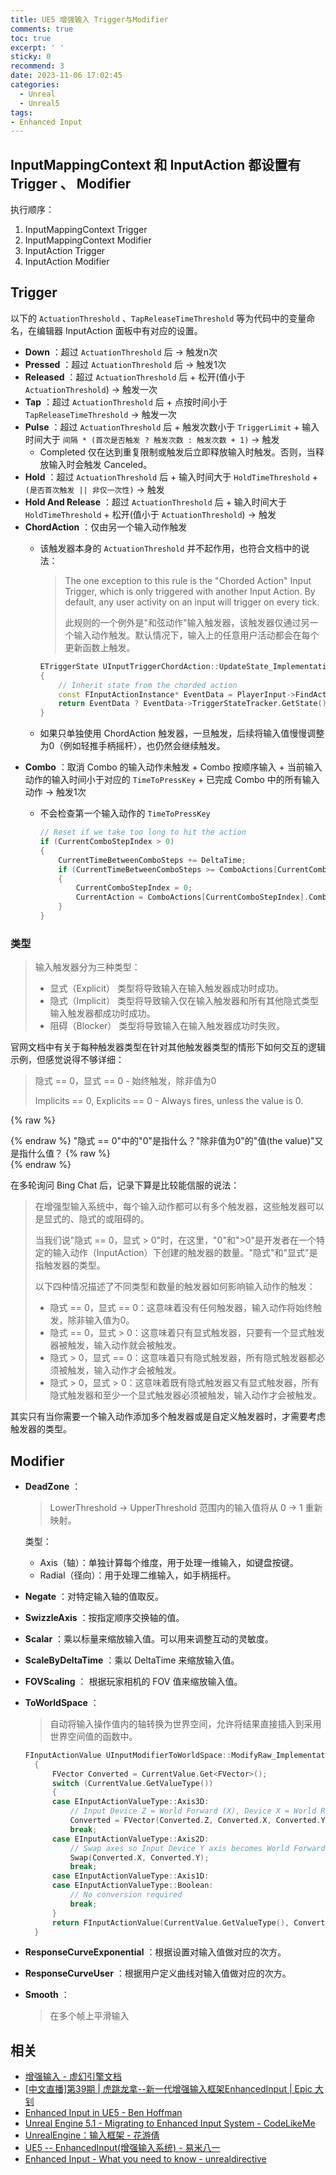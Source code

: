 ```yaml
---
title: UE5 增强输入 Trigger与Modifier
comments: true
toc: true
excerpt: ' '
sticky: 0
recommend: 3
date: 2023-11-06 17:02:45
categories:
  - Unreal
  - Unreal5
tags:
- Enhanced Input
---
```


## InputMappingContext 和 InputAction 都设置有 Trigger 、 Modifier

执行顺序：

1. InputMappingContext Trigger
2. InputMappingContext Modifier
3. InputAction Trigger
4. InputAction Modifier

## Trigger

以下的 `ActuationThreshold` 、`TapReleaseTimeThreshold` 等为代码中的变量命名，在编辑器 InputAction 面板中有对应的设置。

- **Down** ：超过 `ActuationThreshold` 后 -> 触发n次
- **Pressed** ：超过 `ActuationThreshold` 后 -> 触发1次
- **Released** ：超过 `ActuationThreshold` 后 + 松开(值小于 `ActuationThreshold`) -> 触发一次
- **Tap** ：超过 `ActuationThreshold` 后 + 点按时间小于 `TapReleaseTimeThreshold` -> 触发一次
- **Pulse** ：超过 `ActuationThreshold` 后 + 触发次数小于 `TriggerLimit` + 输入时间大于 `间隔 * (首次是否触发 ? 触发次数 : 触发次数 + 1)` -> 触发
  - Completed 仅在达到重复限制或触发后立即释放输入时触发。否则，当释放输入时会触发 Canceled。
- **Hold** ：超过 `ActuationThreshold` 后 + 输入时间大于 `HoldTimeThreshold` + `(是否首次触发 || 非仅一次性)` -> 触发
- **Hold And Release** ：超过 `ActuationThreshold` 后 + 输入时间大于 `HoldTimeThreshold` + 松开(值小于 `ActuationThreshold`) -> 触发
- **ChordAction** ：仅由另一个输入动作触发
  - 该触发器本身的 `ActuationThreshold` 并不起作用，也符合文档中的说法：
    >The one exception to this rule is the "Chorded Action" Input Trigger, which is only triggered with another Input Action. By default, any user activity on an input will trigger on every tick.
    >
    >此规则的一个例外是"和弦动作"输入触发器，该触发器仅通过另一个输入动作触发。默认情况下，输入上的任意用户活动都会在每个更新函数上触发。

    ```cpp
    ETriggerState UInputTriggerChordAction::UpdateState_Implementation(const UEnhancedPlayerInput* PlayerInput, FInputActionValue ModifiedValue, float DeltaTime)
    {
        // Inherit state from the chorded action
        const FInputActionInstance* EventData = PlayerInput->FindActionInstanceData(ChordAction);
        return EventData ? EventData->TriggerStateTracker.GetState() : ETriggerState::None;
    }
    ```

  - 如果只单独使用 ChordAction 触发器，一旦触发，后续将输入值慢慢调整为0（例如轻推手柄摇杆），也仍然会继续触发。
- **Combo** ：取消 Combo 的输入动作未触发 + Combo 按顺序输入 + 当前输入动作的输入时间小于对应的 `TimeToPressKey` + 已完成 Combo 中的所有输入动作 -> 触发1次
  - 不会检查第一个输入动作的 `TimeToPressKey`

    ```cpp
    // Reset if we take too long to hit the action
    if (CurrentComboStepIndex > 0)
    {
        CurrentTimeBetweenComboSteps += DeltaTime;
        if (CurrentTimeBetweenComboSteps >= ComboActions[CurrentComboStepIndex].TimeToPressKey)
        {
            CurrentComboStepIndex = 0;
            CurrentAction = ComboActions[CurrentComboStepIndex].ComboStepAction;    // Reset for fallthrough
        }
    }
    ```

### 类型

>输入触发器分为三种类型：
>
>- 显式（Explicit） 类型将导致输入在输入触发器成功时成功。
>- 隐式（Implicit） 类型将导致输入仅在输入触发器和所有其他隐式类型输入触发器都成功时成功。
>- 阻碍（Blocker） 类型将导致输入在输入触发器成功时失败。

官网文档中有关于每种触发器类型在针对其他触发器类型的情形下如何交互的逻辑示例，但感觉说得不够详细：

>隐式 == 0，显式 == 0 - 始终触发，除非值为0
>
>Implicits == 0, Explicits == 0 - Always fires, unless the value is 0.

{% raw %}<article class="message is-link"><div class="message-body">{% endraw %}
"隐式 == 0"中的"0"是指什么？"除非值为0"的"值(the value)"又是指什么值？
{% raw %}</div></article>{% endraw %}

在多轮询问 Bing Chat 后，记录下算是比较能信服的说法：

>在增强型输入系统中，每个输入动作都可以有多个触发器，这些触发器可以是显式的、隐式的或阻碍的。
>
>当我们说"隐式 == 0，显式 > 0"时，在这里，"0"和">0"是开发者在一个特定的输入动作（InputAction）下创建的触发器的数量。"隐式"和"显式"是指触发器的类型。
>
>以下四种情况描述了不同类型和数量的触发器如何影响输入动作的触发：
>
>- 隐式 == 0，显式 == 0：这意味着没有任何触发器，输入动作将始终触发，除非输入值为0。
>- 隐式 == 0，显式 > 0：这意味着只有显式触发器，只要有一个显式触发器被触发，输入动作就会被触发。
>- 隐式 > 0，显式 == 0：这意味着只有隐式触发器，所有隐式触发器都必须被触发，输入动作才会被触发。
>- 隐式 > 0，显式 > 0：这意味着既有隐式触发器又有显式触发器，所有隐式触发器和至少一个显式触发器必须被触发，输入动作才会被触发。

其实只有当你需要一个输入动作添加多个触发器或是自定义触发器时，才需要考虑触发器的类型。

## Modifier

- **DeadZone** ：
  >LowerThreshold -> UpperThreshold 范围内的输入值将从 0 -> 1 重新映射。

  类型：
  - Axis（轴）：单独计算每个维度，用于处理一维输入，如键盘按键。
  - Radial（径向）：用于处理二维输入，如手柄摇杆。
- **Negate** ：对特定输入轴的值取反。
- **SwizzleAxis** ：按指定顺序交换轴的值。
- **Scalar** ：乘以标量来缩放输入值。可以用来调整互动的灵敏度。
- **ScaleByDeltaTime** ：乘以 DeltaTime 来缩放输入值。
- **FOVScaling** ： 根据玩家相机的 FOV 值来缩放输入值。
- **ToWorldSpace** ：
  >自动将输入操作值内的轴转换为世界空间，允许将结果直接插入到采用世界空间值的函数中。

  ```cpp
  FInputActionValue UInputModifierToWorldSpace::ModifyRaw_Implementation(const UEnhancedPlayerInput* PlayerInput, FInputActionValue CurrentValue, float DeltaTime)
    {
        FVector Converted = CurrentValue.Get<FVector>();
        switch (CurrentValue.GetValueType())
        {
        case EInputActionValueType::Axis3D:
            // Input Device Z = World Forward (X), Device X = World Right (Y), Device Y = World Up (Z)
            Converted = FVector(Converted.Z, Converted.X, Converted.Y);
            break;
        case EInputActionValueType::Axis2D:
            // Swap axes so Input Device Y axis becomes World Forward (X), Device X becomes World Right (Y)
            Swap(Converted.X, Converted.Y);
            break;
        case EInputActionValueType::Axis1D:
        case EInputActionValueType::Boolean:
            // No conversion required
            break;
        }
        return FInputActionValue(CurrentValue.GetValueType(), Converted);
    }
  ```

- **ResponseCurveExponential** ：根据设置对输入值做对应的次方。
- **ResponseCurveUser** ：根据用户定义曲线对输入值做对应的次方。
- **Smooth** ：
  >在多个帧上平滑输入

## 相关

- [增强输入 - 虚幻引擎文档](https://docs.unrealengine.com/5.1/zh-CN/enhanced-input-in-unreal-engine/)
- [[中文直播]第39期 | 虎跳龙拿--新一代增强输入框架EnhancedInput | Epic 大钊](https://www.bilibili.com/video/BV14r4y1r7nz/?spm_id_from=333.880.my_history.page.click&vd_source=58b361f2927e97f2b7ccd1221fc04ea7)
- [Enhanced Input in UE5 - Ben Hoffman](https://dev.epicgames.com/community/learning/tutorials/eD13/unreal-engine-enhanced-input-in-ue5)
- [Unreal Engine 5.1 - Migrating to Enhanced Input System - CodeLikeMe](https://dev.epicgames.com/community/learning/tutorials/KwE1/unreal-engine-5-1-migrating-to-enhanced-input-system)
- [UnrealEngine：输入框架 - 花游倩](https://zhuanlan.zhihu.com/p/605137767)
- [UE5 -- EnhancedInput(增强输入系统) - 易米八一](https://zhuanlan.zhihu.com/p/470949422)
- [Enhanced Input - What you need to know - unrealdirective](https://www.unrealdirective.com/articles/enhanced-input-what-you-need-to-know)
